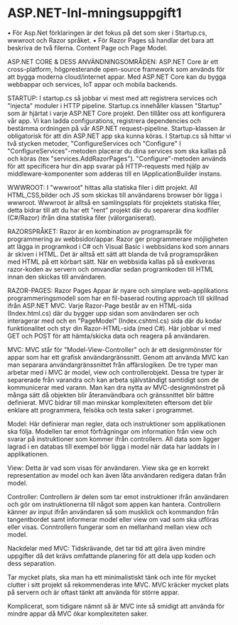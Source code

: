 # ASP.NET-Inl-mningsuppgift1


• För Asp.Net förklaringen är det fokus på det som sker i Startup.cs, wwwroot och Razor språket.
• För Razor Pages så handlar det bara att beskriva de två filerna. Content Page och Page Model.


ASP.NET CORE & DESS ANVÄNDNINGSOMRÅDEN:
ASP.NET Core är ett cross-platform, högpresterande open-source framework som används för att 
bygga moderna cloud/internet appar. Med ASP.NET Core kan du bygga webbappar och services, IoT appar och mobila backends.

STARTUP:
I startup.cs så jobbar vi mest med att registrera services och "injecta" moduler i HTTP pipeline.
Startup.cs innehåller klassen "Startup" som är hjärtat i varje ASP.NET Core projekt. Den tillåter oss att konfigurera vår app. 
Vi kan ladda configurations, registrera dependencies och bestämma ordningen på vår ASP.NET request-pipeline.
Startup-klassen är obligatorisk för att din ASP.NET app ska kunna köras. 
I Startup.cs så hittar vi två stycken metoder, "ConfigureServices och "Configure"
I "ConfigureServices"-metoden placerar du dina services som ska kallas på och köras (tex "services.AddRazorPages").
"Configure"-metoden används för att specificera hur din app svarar på HTTP-requests med hjälp av middleware-komponenter som adderas till en IApplicationBuilder instans. 

WWWROOT:
I "wwwroot" hittas alla statiska filer i ditt projekt. All HTML,CSS,bilder och JS som skickas till användarens browser bör ligga i wwwroot.
Wwwroot är alltså en samlingsplats för projektets statiska filer, detta bidrar till att du har ett "rent" projekt där du separerar dina kodfiler (C#/Razor) ifrån dina statiska filer (välorganiserat). 

RAZORSPRÅKET:
Razor är en kombination av programspråk för programmering av webbsidor/appar.
Razor ger programmerare möjligheten att lägga in programkod i C# och Visual Basic i webbsidans kod som annars är skiven i HTML. 
Det är alltså ett sätt att blanda de två programspråken med HTML på ett körbart sätt. 
När en webbsida kallas på så exekveras razor-koden av servern och omvandlar sedan programkoden till HTML innan den skickas till användaren.

RAZOR-PAGES:
Razor Pages Appar är nyare och simplare web-applikations programmeringsmodell som har en fil-baserad routing approach till skillnad ifrån ASP.NET MVC.
Varje Razor-Page består av en HTML-sida (Index.html.cs) där du bygger upp sidan som användaren ser och interagerar med och en "PageModel" (Index.cshtml.cs) sida där du kodar funktionalitet och styr din Razor-HTML-sida (med C#).
Här jobbar vi med GET och POST för att hämta/skicka data och reagera på användaren.  


MVC:
MVC står för "Model-View-Controller" och är ett designmönster för appar som har ett grafisk användargränssnitt. Genom att använda MVC kan man separara användargränssnittet från affärslogiken. De tre typer man arbetar med i MVC är model, view och controllerobjekt. Dessa tre typer är separerade från varandra och kan arbeta självständigt samtidigt som de kommunicerar med varann. Man kan dra nytta av MVC-designmönstret på många sätt då objekten blir återanvändbara och gränssnittet blir bättre definierat. MVC bidrar till man minskar komplexiteten eftersom det blir enklare att programmera, felsöka och testa saker i programmet. 

Model: 
Här definierar man regler, data och instruktioner som applikationen ska följa. 
Modellen tar emot förfrågningar om information från view och svarar på instruktioner som kommer ifrån controllern. All data som ligger lagrad i en databas till exempel bör ligga i model när data har laddats in i applikationen. 

View: 
Detta är vad som visas för användaren. View ska ge en korrekt representation av model och kan även låta användaren redigera datan från model. 

Controller: 
Controllern är delen som tar emot instruktioner ifrån användaren och gör om instruktionerna till något som appen kan hantera. Controllern känner av input ifrån användaren så som musklick och kommandon från tangentbordet samt informerar model eller view om vad som ska utföras eller visas. Conntrollern fungerar som en mellanhand mellan view och model. 

Nackdelar med MVC: 
Tidskrävande, det tar tid att göra även mindre uppgifter då det krävs omfattande planering för att dela upp koden och dess separation. 

Tar mycket plats, ska man ha ett minimalistiskt tänk och inte för mycket clutter i sitt projekt så rekommenderas inte MVC. MVC kräcker mycket plats på servern och är oftast tänkt att använda för större appar. 

Komplicerat, som tidigare nämnt så är MVC inte så smidigt att använda för mindre appar då MVC ökar komplexiteten saker. 



